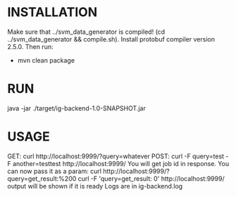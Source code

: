 INSTALLATION
============
Make sure that ../svm_data_generator is compiled! (cd ../svm_data_generator && compile.sh). Install protobuf compiler version 2.5.0. Then run:
* mvn clean package

RUN
===
java -jar ./target/ig-backend-1.0-SNAPSHOT.jar

USAGE
=====
GET:
curl http://localhost:9999/?query=whatever
POST:
curl -F query=test -F another=testtest http://localhost:9999/
You will get job id in response. You can now pass it as a param:
curl http://localhost:9999/?query=get_result:%200
curl -F 'query=get_result: 0' http://localhost:9999/
output will be shown if it is ready
Logs are in ig-backend.log
